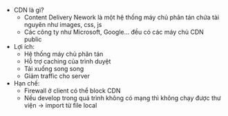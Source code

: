 - CDN là gì?
  - Content Delivery Nework là một hệ thống máy chủ phân tán chứa tài nguyên như images, css, js
  - Các công ty như Microsoft, Google... đều có các máy chủ CDN public
- Lợi ích:
  - Hệ thống máy chủ phân tán
  - Hỗ trợ caching của trình duyệt
  - Tải xuống song song
  - Giảm traffic cho server
- Hạn chế:
  - Firewall ở client có thể block CDN
  - Nếu develop trong quá trình không có mạng thì không chạy được thư viện -> import từ file local